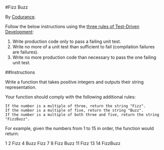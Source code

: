 #Fizz Buzz

By [Codurance](https://www.codurance.com/katas/fizzbuzz).

Follow the below instructions using the [three rules of Test-Driven Development](https://www.oreilly.com/library/view/modern-c-programming/9781941222423/f_0055.html):

1. Write production code only to pass a failing unit test.
2. Write no more of a unit test than sufficient to fail (compilation failures are failures).
3. Write no more production code than necessary to pass the one failing unit test.


##Instructions

Write a function that takes positive integers and outputs their string representation.

Your function should comply with the following additional rules:

    If the number is a multiple of three, return the string "Fizz".
    If the number is a multiple of five, return the string "Buzz".
    If the number is a multiple of both three and five, return the string "FizzBuzz".

For example, given the numbers from 1 to 15 in order, the function would return:

1
2
Fizz
4
Buzz
Fizz
7
8
Fizz
Buzz
11
Fizz
13
14
FizzBuzz